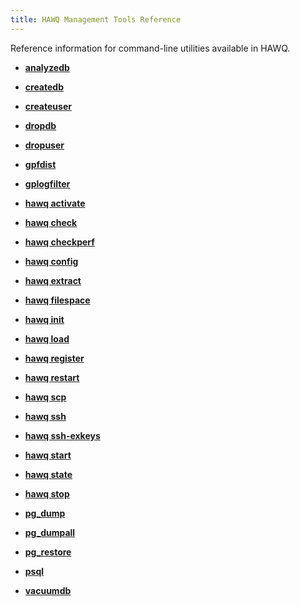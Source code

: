 ```yaml
---
title: HAWQ Management Tools Reference
---
```


<!--
Licensed to the Apache Software Foundation (ASF) under one
or more contributor license agreements.  See the NOTICE file
distributed with this work for additional information
regarding copyright ownership.  The ASF licenses this file
to you under the Apache License, Version 2.0 (the
"License"); you may not use this file except in compliance
with the License.  You may obtain a copy of the License at

  http://www.apache.org/licenses/LICENSE-2.0

Unless required by applicable law or agreed to in writing,
software distributed under the License is distributed on an
"AS IS" BASIS, WITHOUT WARRANTIES OR CONDITIONS OF ANY
KIND, either express or implied.  See the License for the
specific language governing permissions and limitations
under the License.
-->

Reference information for command-line utilities available in HAWQ.

-   **[analyzedb](../../reference/cli/admin_utilities/analyzedb/index.html)**

-   **[createdb](../../reference/cli/client_utilities/createdb/index.html)**

-   **[createuser](../../reference/cli/client_utilities/createuser/index.html)**

-   **[dropdb](../../reference/cli/client_utilities/dropdb/index.html)**

-   **[dropuser](../../reference/cli/client_utilities/dropuser/index.html)**

-   **[gpfdist](../../reference/cli/admin_utilities/gpfdist/index.html)**

-   **[gplogfilter](../../reference/cli/admin_utilities/gplogfilter/index.html)**

-   **[hawq activate](../../reference/cli/admin_utilities/hawqactivate/index.html)**

-   **[hawq check](../../reference/cli/admin_utilities/hawqcheck/index.html)**

-   **[hawq checkperf](../../reference/cli/admin_utilities/hawqcheckperf/index.html)**

-   **[hawq config](../../reference/cli/admin_utilities/hawqconfig/index.html)**

-   **[hawq extract](../../reference/cli/admin_utilities/hawqextract/index.html)**

-   **[hawq filespace](../../reference/cli/admin_utilities/hawqfilespace/index.html)**

-   **[hawq init](../../reference/cli/admin_utilities/hawqinit/index.html)**

-   **[hawq load](../../reference/cli/admin_utilities/hawqload/index.html)**

-   **[hawq register](../../reference/cli/admin_utilities/hawqregister/index.html)**

-   **[hawq restart](../../reference/cli/admin_utilities/hawqrestart/index.html)**

-   **[hawq scp](../../reference/cli/admin_utilities/hawqscp/index.html)**

-   **[hawq ssh](../../reference/cli/admin_utilities/hawqssh/index.html)**

-   **[hawq ssh-exkeys](../../reference/cli/admin_utilities/hawqssh-exkeys/index.html)**

-   **[hawq start](../../reference/cli/admin_utilities/hawqstart/index.html)**

-   **[hawq state](../../reference/cli/admin_utilities/hawqstate/index.html)**

-   **[hawq stop](../../reference/cli/admin_utilities/hawqstop/index.html)**

-   **[pg\_dump](../../reference/cli/client_utilities/pg_dump/index.html)**

-   **[pg\_dumpall](../../reference/cli/client_utilities/pg_dumpall/index.html)**

-   **[pg\_restore](../../reference/cli/client_utilities/pg_restore/index.html)**

-   **[psql](../../reference/cli/client_utilities/psql/index.html)**

-   **[vacuumdb](../../reference/cli/client_utilities/vacuumdb/index.html)**


